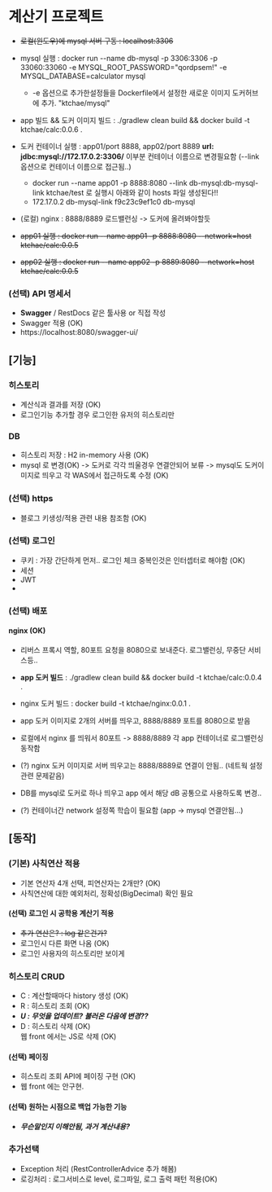 # 계산기 프로젝트
- ~~로컬(윈도우)에 mysql 서버 구동 : localhost:3306~~
- mysql 실행 : docker run --name db-mysql -p 3306:3306 -p 33060:33060 -e MYSQL_ROOT_PASSWORD="qordpsem!" -e MYSQL_DATABASE=calculator mysql
  - -e 옵션으로 추가한설정들을 Dockerfile에서 설정한 새로운 이미지 도커허브에 추가. "ktchae/mysql"
- app 빌드 && 도커 이미지 빌드 : ./gradlew clean build && docker build -t ktchae/calc:0.0.6 .
- 도커 컨테이너 실행 : app01/port 8888, app02/port 8889
  **url: jdbc:mysql://172.17.0.2:3306/**  이부분 컨테이너 이름으로 변경필요함 (--link 옵션으로 컨테이너 이름으로 접근됨..)
  - docker run --name app01 -p 8888:8080 --link db-mysql:db-mysql-link ktchae/test 로 실행시 아래와 같이 hosts 파일 생성된다!!
  - 172.17.0.2      db-mysql-link f9c23c9ef1c0 db-mysql 
- (로컬) nginx : 8888/8889 로드밸런싱 -> 도커에 올려봐야할듯

- ~~app01 실행 : docker run --name app01 -p 8888:8080 --network=host  ktchae/calc:0.0.5~~
- ~~app02 실행 : docker run --name app02 -p 8889:8080 --network=host  ktchae/calc:0.0.5~~




### (선택) API 명세서
- **Swagger** / RestDocs 같은 툴사용 or 직접 작성
- Swagger 적용 (OK)
- https://localhost:8080/swagger-ui/

## [기능]
### 히스토리
- 계산식과 결과를 저장 (OK)
- 로그인기능 추가할 경우 로그인한 유저의 히스토리만 
### DB
- 히스토리 저장 : H2 in-memory 사용 (OK)
- mysql 로 변경(OK) -> 도커로 각각 띄울경우 연결안되어 보류 -> mysql도 도커이미지로 띄우고 각 WAS에서 접근하도록 수정 (OK)

### (선택) https
- 블로그 키생성/적용 관련 내용 참조함 (OK)
### (선택) 로그인
- 쿠키 : 가장 간단하게 먼저.. 로그인 체크 중복인것은 인터셉터로 해야함 (OK)
- 세션
- JWT
- 
### (선택) 배포
#### nginx (OK)
- 리버스 프록시 역할, 80포트 요청을 8080으로 보내준다. 로그밸런싱, 무중단 서비스등..
- **app 도커 빌드** : ./gradlew clean build && docker build -t ktchae/calc:0.0.4 .
- nginx 도커 빌드 : docker build -t ktchae/nginx:0.0.1 .
- app 도커 이미지로 2개의 서버를 띄우고, 8888/8889 포트를 8080으로 받음
- 로컬에서 nginx 를 띄워서 80포트 -> 8888/8889 각 app 컨테이너로 로그밸런싱 동작함
- (?) nginx 도커 이미지로 서버 띄우고는 8888/8889로 연결이 안됨.. (네트웍 설정 관련 문제같음)
 
- DB를 mysql로 도커로 하나 띄우고 app 에서 해당 dB 공통으로 사용하도록 변경..
  

- (?) 컨테이너간 network 설정쪽 학습이 필요함 (app -> mysql 연결안됨...)

## [동작]
### (기본) 사칙연산 적용
- 기본 연산자 4개 선택, 피연산자는 2개만? (OK)
- 사칙연산에 대한 예외처리, 정확성(BigDecimal) 확인 필요

#### (선택) 로그인 시 공학용 계산기 적용
- ~~추가 연산은? : log 같은건가?~~
- 로그인시 다른 화면 나옴 (OK)
- 로그인 사용자의 히스토리만 보이게

### 히스토리 CRUD
- C : 계산할때마다 history 생성 (OK)
- R : 히스토리 조회 (OK)
- _**U : 무엇을 업데이트? 불러온 다음에 변경??**_
- D : 히스토리 삭제 (OK)  
      웹 front 에서는 JS로 삭제 (OK)
#### (선택) 페이징
- 히스토리 조회 API에 페이징 구현 (OK) 
- 웹 front 에는 안구현.
#### (선택) 원하는 시점으로 백업 가능한 기능
- _**무슨말인지 이해안됨, 과거 계산내용?**_

### 추가선택
- Exception 처리 (RestControllerAdvice 추가 해봄)
- 로깅처리 : 로그서비스로 level, 로그파일, 로그 출력 패턴 적용(OK)